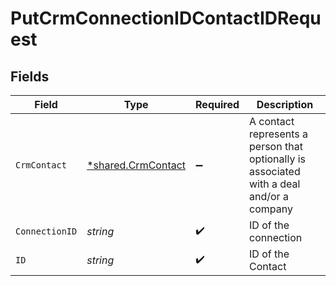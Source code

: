 # PutCrmConnectionIDContactIDRequest


## Fields

| Field                                                                                    | Type                                                                                     | Required                                                                                 | Description                                                                              |
| ---------------------------------------------------------------------------------------- | ---------------------------------------------------------------------------------------- | ---------------------------------------------------------------------------------------- | ---------------------------------------------------------------------------------------- |
| `CrmContact`                                                                             | [*shared.CrmContact](../../models/shared/crmcontact.md)                                  | :heavy_minus_sign:                                                                       | A contact represents a person that optionally is associated with a deal and/or a company |
| `ConnectionID`                                                                           | *string*                                                                                 | :heavy_check_mark:                                                                       | ID of the connection                                                                     |
| `ID`                                                                                     | *string*                                                                                 | :heavy_check_mark:                                                                       | ID of the Contact                                                                        |